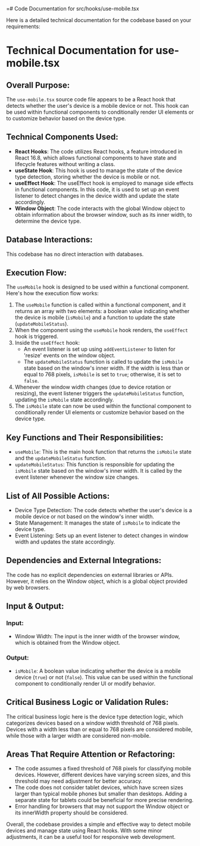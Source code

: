 =# Code Documentation for src/hooks/use-mobile.tsx

Here is a detailed technical documentation for the codebase based on your requirements:

# Technical Documentation for use-mobile.tsx

## Overall Purpose:
The `use-mobile.tsx` source code file appears to be a React hook that detects whether the user's device is a mobile device or not. This hook can be used within functional components to conditionally render UI elements or to customize behavior based on the device type.

## Technical Components Used:
- **React Hooks**: The code utilizes React hooks, a feature introduced in React 16.8, which allows functional components to have state and lifecycle features without writing a class.
- **useState Hook**: This hook is used to manage the state of the device type detection, storing whether the device is mobile or not.
- **useEffect Hook**: The useEffect hook is employed to manage side effects in functional components. In this code, it is used to set up an event listener to detect changes in the device width and update the state accordingly.
- **Window Object**: The code interacts with the global Window object to obtain information about the browser window, such as its inner width, to determine the device type.

## Database Interactions:
This codebase has no direct interaction with databases.

## Execution Flow:
The `useMobile` hook is designed to be used within a functional component. Here's how the execution flow works:
1. The `useMobile` function is called within a functional component, and it returns an array with two elements: a boolean value indicating whether the device is mobile (`isMobile`) and a function to update the state (`updateMobileStatus`).
2. When the component using the `useMobile` hook renders, the `useEffect` hook is triggered.
3. Inside the `useEffect` hook:
   - An event listener is set up using `addEventListener` to listen for 'resize' events on the window object.
   - The `updateMobileStatus` function is called to update the `isMobile` state based on the window's inner width. If the width is less than or equal to 768 pixels, `isMobile` is set to `true`; otherwise, it is set to `false`.
4. Whenever the window width changes (due to device rotation or resizing), the event listener triggers the `updateMobileStatus` function, updating the `isMobile` state accordingly.
5. The `isMobile` state can now be used within the functional component to conditionally render UI elements or customize behavior based on the device type.

## Key Functions and Their Responsibilities:
- `useMobile`: This is the main hook function that returns the `isMobile` state and the `updateMobileStatus` function.
- `updateMobileStatus`: This function is responsible for updating the `isMobile` state based on the window's inner width. It is called by the event listener whenever the window size changes.

## List of All Possible Actions:
- Device Type Detection: The code detects whether the user's device is a mobile device or not based on the window's inner width.
- State Management: It manages the state of `isMobile` to indicate the device type.
- Event Listening: Sets up an event listener to detect changes in window width and updates the state accordingly.

## Dependencies and External Integrations:
The code has no explicit dependencies on external libraries or APIs. However, it relies on the Window object, which is a global object provided by web browsers.

## Input & Output:
### Input:
- Window Width: The input is the inner width of the browser window, which is obtained from the Window object.

### Output:
- `isMobile`: A boolean value indicating whether the device is a mobile device (`true`) or not (`false`). This value can be used within the functional component to conditionally render UI or modify behavior.

## Critical Business Logic or Validation Rules:
The critical business logic here is the device type detection logic, which categorizes devices based on a window width threshold of 768 pixels. Devices with a width less than or equal to 768 pixels are considered mobile, while those with a larger width are considered non-mobile.

## Areas That Require Attention or Refactoring:
- The code assumes a fixed threshold of 768 pixels for classifying mobile devices. However, different devices have varying screen sizes, and this threshold may need adjustment for better accuracy.
- The code does not consider tablet devices, which have screen sizes larger than typical mobile phones but smaller than desktops. Adding a separate state for tablets could be beneficial for more precise rendering.
- Error handling for browsers that may not support the Window object or its innerWidth property should be considered.

Overall, the codebase provides a simple and effective way to detect mobile devices and manage state using React hooks. With some minor adjustments, it can be a useful tool for responsive web development.
